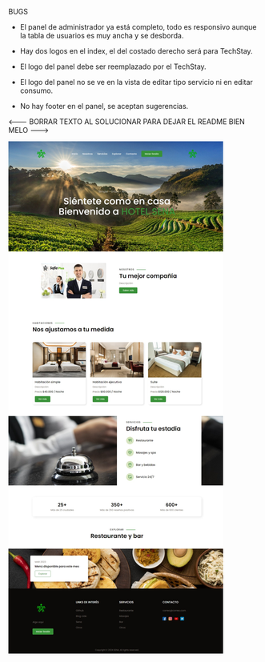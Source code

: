 BUGS

- El panel de administrador ya está completo, todo es responsivo aunque la tabla de usuarios es muy ancha y se desborda.

- Hay dos logos en el index, el del costado derecho será para TechStay.

- El logo del panel debe ser reemplazado por el TechStay.

- El logo del panel no se ve en la vista de editar tipo servicio ni en editar consumo.

- No hay footer en el panel, se aceptan sugerencias.


<---  BORRAR TEXTO AL SOLUCIONAR PARA DEJAR EL README BIEN MELO  --->


<img src="./TechInnAlfa/boards/static/img/site.jpeg">